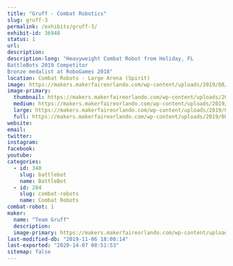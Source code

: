 ```yaml
---
title: "Gruff - Combat Robotics"
slug: gruff-3
permalink: /exhibits/gruff-3/
exhibit-id: 36948
status: 1
url: 
description:
description-long: "Heavyweight Combat Robot from Holiday, FL
BattleBots 2019 Competitor
Bronze medalist at RoboGames 2018"
location: Combat Robots - Large Arena (Spirit)
image: https://makers.makerfaireorlando.com/wp-content/uploads/2019/08/Gruff-Bot-S2019-1024x683.jpg
image-primary:
  thumbnail: https://makers.makerfaireorlando.com/wp-content/uploads/2019/08/Gruff-Bot-S2019-150x150.jpg
  medium: https://makers.makerfaireorlando.com/wp-content/uploads/2019/08/Gruff-Bot-S2019-300x200.jpg
  large: https://makers.makerfaireorlando.com/wp-content/uploads/2019/08/Gruff-Bot-S2019-1024x683.jpg
  full: https://makers.makerfaireorlando.com/wp-content/uploads/2019/08/Gruff-Bot-S2019.jpg
website: 
email: 
twitter: 
instagram: 
facebook: 
youtube: 
categories:
  - id: 340
    slug: battlebot
    name: BattleBot
  - id: 284
    slug: combat-robots
    name: Combat Robots
combat-robot: 1
maker:
  name: "Team Gruff"
  description:
  image-primary: https://makers.makerfaireorlando.com/wp-content/uploads/2019/08/Gruff-Team-S2019-1024x683.jpg
last-modified-db: "2019-11-06 18:08:14"
last-exported: "2020-14-07 08:51:53"
sitemap: false
---
```

